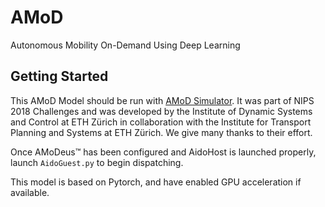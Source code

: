 # AMoD
Autonomous Mobility On-Demand Using Deep Learning

Getting Started
----------------

This AMoD Model should be run with [AMoD Simulator](https://github.com/idsc-frazzoli/amod). It was part of NIPS 2018 Challenges and was developed by the Institute of Dynamic Systems and Control at ETH Zürich in collaboration with the Institute for Transport Planning and Systems at ETH Zürich. We give many thanks to their effort. 

Once AMoDeus™ has been configured and AidoHost is launched properly, launch `AidoGuest.py` to begin dispatching. 

This model is based on Pytorch, and have enabled GPU acceleration if available.
 

